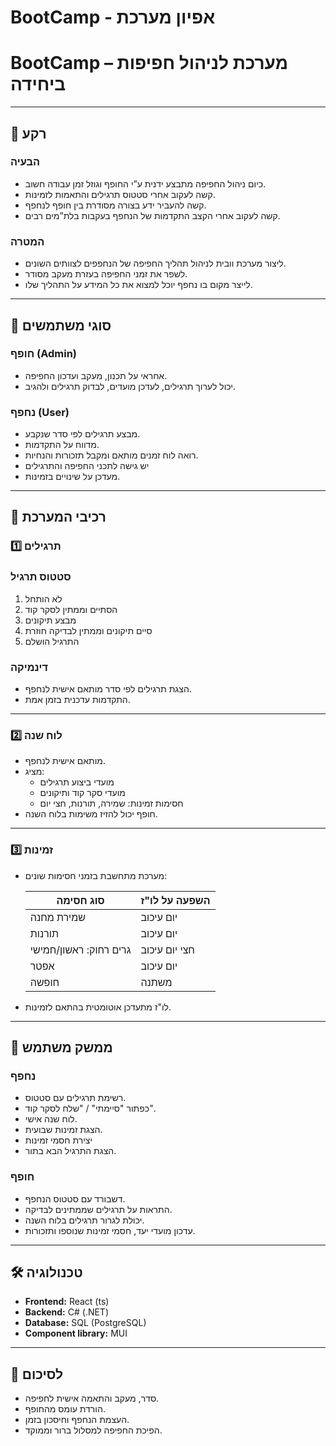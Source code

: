 # BootCamp - אפיון מערכת

# **BootCamp – מערכת לניהול חפיפות ביחידה**

---

## 🧾 רקע

### הבעיה

- כיום ניהול החפיפה מתבצע ידנית ע”י החופף וגוזל זמן עבודה חשוב.
- קשה לעקוב אחרי סטטוס תרגילים והתאמות לזמינות.
- קשה להעביר ידע בצורה מסודרת בין חופף לנחפף.
- קשה לעקוב אחרי הקצב התקדמות של הנחפף בעקבות בלת”מים רבים.

### המטרה

- ליצור מערכת וובית לניהול תהליך החפיפה של הנחפפים לצוותים השונים.
- לשפר את זמני החפיפה בעזרת מעקב מסודר.
- לייצר מקום בו נחפף יוכל למצוא את כל המידע על התהליך שלו.

---

## 👤 סוגי משתמשים

### חופף (Admin)

- אחראי על תכנון, מעקב ועדכון החפיפה.
- יכול לערוך תרגילים, לעדכן מועדים, לבדוק תרגילים ולהגיב.

### נחפף (User)

- מבצע תרגילים לפי סדר שנקבע.
- מדווח על התקדמות.
- רואה לוח זמנים מותאם ומקבל תזכורות והנחיות.
- יש גישה לתכני החפיפה והתרגילים
- מעדכן על שינויים בזמינות.

---

## 🧩 רכיבי המערכת

### 1️⃣ תרגילים

### סטטוס תרגיל

1. לא הותחל
2. הסתיים וממתין לסקר קוד
3. מבצע תיקונים
4. סיים תיקונים וממתין לבדיקה חוזרת
5. התרגיל הושלם

### דינמיקה

- הצגת תרגילים לפי סדר מותאם אישית לנחפף.
- התקדמות עדכנית בזמן אמת.

---

### 2️⃣ לוח שנה

- מותאם אישית לנחפף.
- מציג:
    - מועדי ביצוע תרגילים
    - מועדי סקר קוד ותיקונים
    - חסימות זמינות: שמירה, תורנות, חצי יום
- חופף יכול להזיז משימות בלוח השנה.

---

### 3️⃣ זמינות

- מערכת מתחשבת בזמני חסימות שונים:
    
    
    | סוג חסימה | השפעה על לו"ז |
    | --- | --- |
    | שמירת מחנה | יום עיכוב |
    | תורנות | יום עיכוב |
    | גרים רחוק: ראשון/חמישי | חצי יום עיכוב |
    | אפטר | יום עיכוב |
    | חופשה | משתנה |
- לו"ז מתעדכן אוטומטית בהתאם לזמינות.

---

## 📱 ממשק משתמש

### נחפף

- רשימת תרגילים עם סטטוס.
- כפתור "סיימתי" / "שלח לסקר קוד".
- לוח שנה אישי.
- הצגת זמינות שבועית.
- יצירת חסמי זמינות
- הצגת התרגיל הבא בתור.

### חופף

- דשבורד עם סטטוס הנחפף.
- התראות על תרגילים שממתינים לבדיקה.
- יכולת לגרור תרגילים בלוח השנה.
- עדכון מועדי יעד, חסמי זמינות שנוספו ותזכורות.

---

## 🛠 טכנולוגיה

- **Frontend:** React (ts)
- **Backend:** C# (.NET)
- **Database:** SQL (PostgreSQL)
- **Component library:** MUI

---

## 📝 לסיכום

- סדר, מעקב והתאמה אישית לחפיפה.
- הורדת עומס מהחופף.
- העצמת הנחפף וחיסכון בזמן.
- הפיכת החפיפה למסלול ברור וממוקד.
